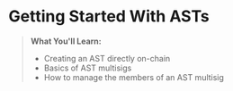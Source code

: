 # Getting Started With ASTs

> **What You'll Learn:**
> - Creating an AST directly on-chain
> - Basics of AST multisigs
> - How to manage the members of an AST multisig